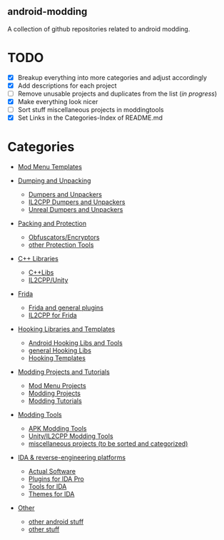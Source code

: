 ## android-modding
A collection of github repositories related to android modding.

# TODO

- [x] Breakup everything into more categories and adjust accordingly 
- [x] Add descriptions for each project 
- [ ] Remove unusable projects and duplicates from the list (*in progress*)
- [X] Make everything look nicer
- [ ] Sort stuff miscellaneous projects in moddingtools
- [X] Set Links in the Categories-Index of README.md

# Categories
- [Mod Menu Templates](https://github.com/jbro129/android-modding/blob/main/ModMenuTemplates.md)

- [Dumping and Unpacking](https://github.com/jbro129/android-modding/blob/main/Dumpers&Unpackers.md)
  - [Dumpers and Unpackers](https://github.com/jbro129/android-modding/blob/main/Dumpers&Unpackers.md#list-below-is-about-dumpers-and-unpackers)
  - [IL2CPP Dumpers and Unpackers](https://github.com/jbro129/android-modding/blob/main/Dumpers&Unpackers.md#list-below-is-about-il2cpp-dumpers-and-unpackers)
  - [Unreal Dumpers and Unpackers](https://github.com/jbro129/android-modding/blob/main/Dumpers&Unpackers.md#list-below-is-about-unreal-dumpers-and-unpackers#list-below-is-about-obfuscatorsencryptors)

- [Packing and Protection](https://github.com/jbro129/android-modding/blob/main/Packers&Protectors.md)
  - [Obfuscators/Encryptors](https://github.com/jbro129/android-modding/blob/main/Packers&Protectors.md#list-below-is-about-obfuscatorsencryptors)
  - [other Protection Tools](https://github.com/jbro129/android-modding/blob/main/Packers&Protectors.md#list-below-is-about-other-protection-tools)

- [C++ Libraries](https://github.com/jbro129/android-modding/blob/main/C++Libraries.md)
  - [C++Libs](https://github.com/jbro129/android-modding/blob/main/C++Libraries.md#list-below-is-about-general-clibs)
  - [IL2CPP/Unity](https://github.com/jbro129/android-modding/blob/main/C++Libraries.md#list-below-is-about-il2cppunity)

- [Frida](https://github.com/jbro129/android-modding/blob/main/Frida.md)
  - [Frida and general plugins](https://github.com/jbro129/android-modding/blob/main/Frida.md#list-below-is-about-frida-and-general-plugins)
  - [IL2CPP for Frida](https://github.com/jbro129/android-modding/blob/main/Frida.md#list-below-is-about-il2cpp-for-frida)

- [Hooking Libraries and Templates](https://github.com/jbro129/android-modding/blob/main/HookingLibs&Templates.md)
  - [Android Hooking Libs and Tools](https://github.com/jbro129/android-modding/blob/main/HookingLibs&Templates.md#list-below-is-about-android-hooking-libs-and-tools)
  - [general Hooking Libs](https://github.com/jbro129/android-modding/blob/main/HookingLibs&Templates.md#list-below-is-about-general-hooking-libs)
  - [Hooking Templates](https://github.com/jbro129/android-modding/blob/main/HookingLibs&Templates.md#list-below-is-about-hooking-templates)

- [Modding Projects and Tutorials](https://github.com/jbro129/android-modding/blob/main/ModdingProjects&Tutorials.md)
  - [Mod Menu Projects](https://github.com/jbro129/android-modding/blob/main/ModdingProjects&Tutorials.md#list-below-is-about-mod-menu-projects)
  - [Modding Projects](https://github.com/jbro129/android-modding/blob/main/ModdingProjects&Tutorials.md#list-below-is-about-modding-projects)
  - [Modding Tutorials](https://github.com/jbro129/android-modding/blob/main/ModdingProjects&Tutorials.md#list-below-is-about-modding-tutorials)

- [Modding Tools](https://github.com/jbro129/android-modding/blob/main/ModdingTools.md)
  - [APK Modding Tools](https://github.com/jbro129/android-modding/blob/main/ModdingTools.md#list-below-is-about-apk-modding-tools)
  - [Unity/IL2CPP Modding Tools](https://github.com/jbro129/android-modding/blob/main/ModdingTools.md#list-below-is-about-unityil2cpp-modding-tools)
  - [miscellaneous projects (to be sorted and categorized)](https://github.com/jbro129/android-modding/blob/main/ModdingTools.md#miscellaneous-projects-to-be-sorted-and-categorized)

- [IDA & reverse-engineering platforms](https://github.com/jbro129/android-modding/blob/main/IDA&ReverseEngineeringPlatforms.md)
  - [Actual Software](https://github.com/jbro129/android-modding/blob/main/IDA&ReverseEngineeringPlatforms.md#list-below-is-about-ida--reverse-engineering-platforms)
  - [Plugins for IDA Pro](https://github.com/jbro129/android-modding/blob/main/IDA&ReverseEngineeringPlatforms.md#list-about-plugins-for-ida-pro)
  - [Tools for IDA](https://github.com/jbro129/android-modding/blob/main/IDA&ReverseEngineeringPlatforms.md#list-of-tools-for-ida)
  - [Themes for IDA](https://github.com/jbro129/android-modding/blob/main/IDA&ReverseEngineeringPlatforms.md#list-of-themes-for-ida)

- [Other](https://github.com/jbro129/android-modding/blob/main/Other.md)
  - [other android stuff](https://github.com/jbro129/android-modding/blob/main/Other.md#list-below-is-about-other-android-stuff)
  - [other stuff](https://github.com/jbro129/android-modding/blob/main/Other.md#list-below-is-about-other-stuff)
